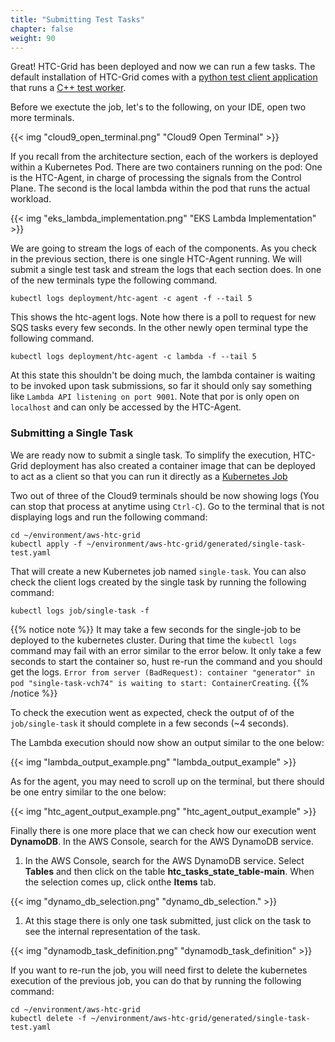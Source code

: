 ```yaml
---
title: "Submitting Test Tasks"
chapter: false
weight: 90
---
```


Great! HTC-Grid has been deployed and now we can run a few tasks. The default installation of HTC-Grid comes with a [python test client application](https://github.com/ruecarlo/aws-htc-grid/blob/main/examples/client/python/client.py) that runs a [C++ test worker](https://github.com/ruecarlo/aws-htc-grid/tree/main/examples/workloads/c%2B%2B/mock_computation).

Before we exectute the job, let's to the following, on your IDE, open two more terminals.

{{< img "cloud9_open_terminal.png" "Cloud9 Open Terminal" >}}

If you recall from the architecture section, each of the workers is deployed within a Kubernetes Pod. There are two containers running on the pod: One is the HTC-Agent, in charge of processing the signals from the Control Plane. The second is the local lambda within the pod that runs the actual workload.

{{< img "eks_lambda_implementation.png" "EKS Lambda Implementation" >}}

We are going to stream the logs of each of the components. As you check in the previous section, there is one single HTC-Agent running. We will submit a single test task and stream the logs that each section does. In one of the new terminals type the following command.
```
kubectl logs deployment/htc-agent -c agent -f --tail 5
```

This shows the htc-agent logs. Note how there is a poll to request for new SQS tasks every few seconds.  In the other newly open terminal type the following command.

```
kubectl logs deployment/htc-agent -c lambda -f --tail 5
```
At this state this shouldn't be doing much, the lambda container is waiting to be invoked upon task submissions, so far it should only say something like `Lambda API listening on port 9001`. Note that por is only open on `localhost` and can only be accessed by the HTC-Agent.

### Submitting a Single Task

We are ready now to submit a single task. To simplify the execution, HTC-Grid deployment has also created a container image that can be deployed to act as a client so that you can run it directly as a [Kubernetes Job](https://kubernetes.io/docs/concepts/workloads/controllers/job/)

Two out of three of the Cloud9 terminals should be now showing logs (You can stop that process at anytime using `Ctrl-C`). Go to the terminal that is not displaying logs and run the following command:

```
cd ~/environment/aws-htc-grid
kubectl apply -f ~/environment/aws-htc-grid/generated/single-task-test.yaml
```

That will create a new Kubernetes job named `single-task`. You can also check the client logs created by the single task by running the following command:

```
kubectl logs job/single-task -f
```

{{% notice note %}}
It may take a few seconds for the single-job to be deployed to the kubernetes cluster. During that time the `kubectl logs` command may fail with an error similar to the error below. It only take a few seconds to start the container so, hust re-run the command and you should get the logs. `Error from server (BadRequest): container "generator" in pod "single-task-vch74" is waiting to start: ContainerCreating`.
{{% /notice %}}

To check the execution went as expected, check the output of of the `job/single-task` it should complete in a few seconds (~4 seconds).

The Lambda execution should now show an output similar to the one below:

{{< img "lambda_output_example.png" "lambda_output_example" >}}

As for the agent, you may need to scroll up on the terminal, but there should be one entry similar to the one below:

{{< img "htc_agent_output_example.png" "htc_agent_output_example" >}}

Finally there is one more place that we can check how our execution went **DynamoDB**. In the AWS Console, search for the AWS DynamoDB service.

1. In the AWS Console, search for the AWS DynamoDB service. Select **Tables** and then click on the table **htc_tasks_state_table-main**. When the selection comes up, click onthe **Items** tab.

  {{< img "dynamo_db_selection.png" "dynamo_db_selection." >}}

1. At this stage there is only one task submitted, just click on the task to see the internal representation of the task.

  {{< img "dynamodb_task_definition.png" "dynamodb_task_definition" >}}

If you want to re-run the job, you will need first to delete the kubernetes execution of the previous job, you can do that by running the following command:

```
cd ~/environment/aws-htc-grid
kubectl delete -f ~/environment/aws-htc-grid/generated/single-task-test.yaml
```

